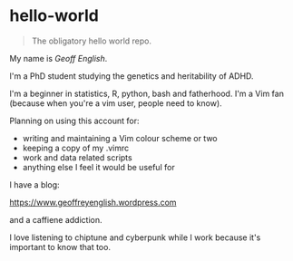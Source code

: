 # hello-world

> The obligatory hello world repo.

My name is *Geoff English*.

I'm a PhD student studying the genetics and heritability of ADHD.

I'm a beginner in statistics, R, python, bash and fatherhood. I'm a Vim fan (because when you're a vim user, people need to know).

Planning on using this account for:

- writing and maintaining a Vim colour scheme or two
- keeping a copy of my .vimrc
- work and data related scripts
- anything else I feel it would be useful for

I have a blog:

https://www.geoffreyenglish.wordpress.com

and a caffiene addiction.

I love listening to chiptune and cyberpunk while I work because it's important to know that too.
